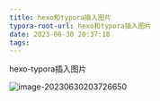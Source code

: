 ```yaml
---
title: hexo和typora插入图片
typora-root-url: hexo和typora插入图片
date: 2023-06-30 20:37:18
tags:
---
```


hexo-typora插入图片

![image-20230630203726650](image-20230630203726650.png)

